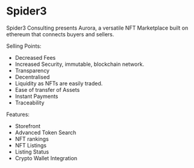 # Spider3

Spider3 Consulting presents Aurora, a versatile NFT Marketplace built on ethereum that connects buyers and sellers.


Selling Points: 
- Decreased Fees
- Increased Security, immutable, blockchain network.
- Transparency
- Decentralised
- Liquidity as NFTs are easily traded.
- Ease of transfer of Assets
- Instant Payments
- Traceability


Features:
- Storefront
- Advanced Token Search
- NFT rankings
- NFT Listings
- Listing Status
- Crypto Wallet Integration

  
